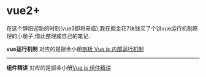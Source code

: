 # vue2+
在这个辞旧迎新的时刻(vue3即将来临),我在掘金花7块钱买了个讲vue运行机制原理的小册子,借此整理成自己的笔记.

**vue运行机制** 对应的是掘金小册[剖析 Vue.js 内部运行机制](https://juejin.im/book/5a36661851882538e2259c0f)

***
**组件精讲** 对应的是掘金小册[Vue.js 组件精讲](https://juejin.im/book/5bc844166fb9a05cd676ebca)




